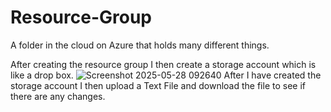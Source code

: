# Resource-Group
A folder in the cloud on Azure that holds many different things.

After creating the resource group I then create a storage account which is like a drop box.
![Screenshot 2025-05-28 092640](https://github.com/user-attachments/assets/984468d7-9f34-4ec0-9d0b-3ef144b92f80)
After I have created the storage account I then upload a Text File and download the file to see if there are any changes.
